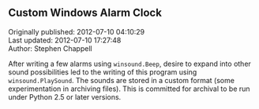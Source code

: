 ## Custom Windows Alarm Clock  
Originally published: 2012-07-10 04:10:29  
Last updated: 2012-07-10 17:27:48  
Author: Stephen Chappell  
  
After writing a few alarms using `winsound.Beep`, desire to expand into other sound possibilities led to the writing of this program using `winsound.PlaySound`. The sounds are stored in a custom format (some experimentation in archiving files). This is committed for archival to be run under Python 2.5 or later versions.